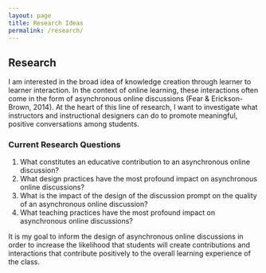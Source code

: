 ```yaml
---
layout: page
title: Research Ideas
permalink: /research/
---
```


## Research

I am interested in the broad idea of knowledge creation through learner to learner interaction. In the context of online learning, these interactions often come in the form of asynchronous online discussions (Fear & Erickson-Brown, 2014). At the heart of this line of research, I want to investigate what instructors and instructional designers can do to promote meaningful, positive conversations among students.

### Current Research Questions

1. What constitutes an educative contribution to an asynchronous online discussion?
2. What design practices have the most profound impact on asynchronous online discussions?
3. What is the impact of the design of the discussion prompt on the quality of an asynchronous online discussion?
4. What teaching practices have the most profound impact on asynchronous online discussions?

It is my goal to inform the design of asynchronous online discussions in order to increase the likelihood that students will create contributions and interactions that contribute positively to the overall learning experience of the class.
